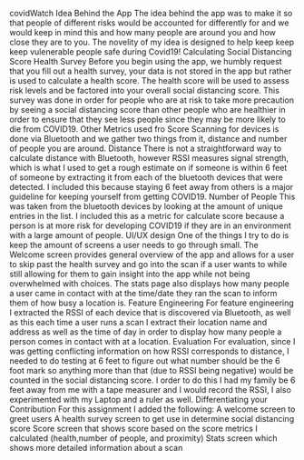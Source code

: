 covidWatch
Idea Behind the App
The idea behind the app was to make it so that people of different risks would be accounted for differently for and we would keep in mind this and how many people are around you and how close they are to you. The novelity of my idea is designed to help keep keep keep vulenerable people safe during Covid19!
Calculating Social Distancing Score
Health Survey
Before you begin using the app, we humbly request that you fill out a health survey, your data is not stored in the app but rather is used to calculate a health score. The health score will be used to assess risk levels and be factored into your overall social distancing score. This survey was done in order for people who are at risk to take more precaution by seeing a social distancing score than other people who are healthier in order to ensure that they see less people since they may be more likely to die from COVID19.
Other Metrics used fro Score
Scanning for devices is done via Bluetooth and we gather two things from it, distance and number of people you are around.
Distance
There is not a straightforward way to calculate distance with Bluetooth, however RSSI measures signal strength, which is what I used to get a rough estimate on if someone is within 6 feet of someone by extracting it from each of the bluetooth devices that were detected. I included this because staying 6 feet away from others is a major guideline for keeping yourself from getting COVID19.
Number of People
This was taken from the bluetooth devices by looking at the amount of unique entries in the list. I included this as a metric for calculate score because a person is at more risk for developing COVID19 if they are in an environment with a large amount of people.
UI/UX design
One of the things I try to do is keep the amount of screens a user needs to go through small. The Welcome screen provides general overview of the app and allows for a user to skip past the health survey and go into the scan if a user wants to while still allowing for them to gain insight into the app while not being overwhelmed with choices. The stats page also displays how many people a user came in contact with at the time/date they ran the scan to inform them of how busy a location is.
Feature Engineering
For feature engineering I extracted the RSSI of each device that is discovered via Bluetooth, as well as this each time a user runs a scan I extract their location name and address as well as the time of day in order to display how many people a person comes in contact with at a location.
Evaluation
For evaluation, since I was getting conflicting information on how RSSI corresponds to distance, I needed to do testing at 6 feet to figure out what number should be the 6 foot mark so anything more than that (due to RSSI being negative) would be counted in the social distancing score. I order to do this I had my family be 6 feet away from me with a tape measurer and I would record the RSSI, I also experimented with my Laptop and a ruler as well.
Differentiating your Contribution
For this assignment I added the following:
A welcome screen to greet users
A health survey screen to get use in determine social distancing score
Score screen that shows score based on the score metrics I calculated (health,number of people, and proximity)
Stats screen which shows more detailed information about a scan